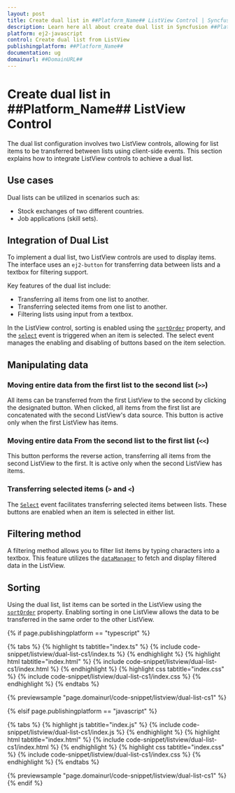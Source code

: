 ```yaml
---
layout: post
title: Create dual list in ##Platform_Name## ListView Control | Syncfusion
description: Learn here all about create dual list in Syncfusion ##Platform_Name## ListView control, it's elements and more.
platform: ej2-javascript
control: Create dual list from ListView
publishingplatform: ##Platform_Name##
documentation: ug
domainurl: ##DomainURL##
---
```


# Create dual list in ##Platform_Name## ListView Control

The dual list configuration involves two ListView controls, allowing for list items to be transferred between lists using client-side events. This section explains how to integrate ListView controls to achieve a dual list.

## Use cases

Dual lists can be utilized in scenarios such as:
* Stock exchanges of two different countries.
* Job applications (skill sets).

## Integration of Dual List

To implement a dual list, two ListView controls are used to display items. The interface uses an `ej2-button` for transferring data between lists and a textbox for filtering support.

Key features of the dual list include:
* Transferring all items from one list to another.
* Transferring selected items from one list to another.
* Filtering lists using input from a textbox.

In the ListView control, sorting is enabled using the [`sortOrder`](../../api/list-view/#sortorder) property, and the [`select`](../../api/list-view/#select) event is triggered when an item is selected. The select event manages the enabling and disabling of buttons based on the item selection.

## Manipulating data


### Moving entire data from the first list to the second list (`>>`)

All items can be transferred from the first ListView to the second by clicking the designated button. When clicked, all items from the first list are concatenated with the second ListView's data source. This button is active only when the first ListView has items.

### Moving entire data From the second list to the first list (`<<`)

This button performs the reverse action, transferring all items from the second ListView to the first. It is active only when the second ListView has items.

### Transferring selected items (`>` and `<`)

The [`Select`](../../api/list-view/#select) event facilitates transferring selected items between lists. These buttons are enabled when an item is selected in either list.
## Filtering method

A filtering method allows you to filter list items by typing characters into a textbox. This feature utilizes the [`dataManager`](../../data/getting-started/) to fetch and display filtered data in the ListView.

## Sorting

Using the dual list, list items can be sorted in the ListView using the [`sortOrder`](../../api/list-view/#sortorder) property. Enabling sorting in one ListView allows the data to be transferred in the same order to the other ListView.

{% if page.publishingplatform == "typescript" %}

 {% tabs %}
{% highlight ts tabtitle="index.ts" %}
{% include code-snippet/listview/dual-list-cs1/index.ts %}
{% endhighlight %}
{% highlight html tabtitle="index.html" %}
{% include code-snippet/listview/dual-list-cs1/index.html %}
{% endhighlight %}
{% highlight css tabtitle="index.css" %}
{% include code-snippet/listview/dual-list-cs1/index.css %}
{% endhighlight %}
{% endtabs %}

{% previewsample "page.domainurl/code-snippet/listview/dual-list-cs1" %}

{% elsif page.publishingplatform == "javascript" %}

{% tabs %}
{% highlight js tabtitle="index.js" %}
{% include code-snippet/listview/dual-list-cs1/index.js %}
{% endhighlight %}
{% highlight html tabtitle="index.html" %}
{% include code-snippet/listview/dual-list-cs1/index.html %}
{% endhighlight %}
{% highlight css tabtitle="index.css" %}
{% include code-snippet/listview/dual-list-cs1/index.css %}
{% endhighlight %}
{% endtabs %}

{% previewsample "page.domainurl/code-snippet/listview/dual-list-cs1" %}
{% endif %}